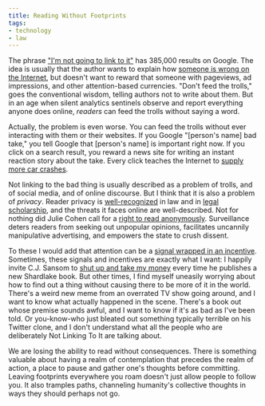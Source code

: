 ```yaml
---
title: Reading Without Footprints
tags:
- technology
- law
---
```

The phrase ["I'm not going to link to it"](https://www.google.com/search?q=%22I%27m+not+going+to+link+to+it%22) has 385,000 results on Google. The idea is usually that the author wants to explain how  [someone is wrong on the Internet](https://xkcd.com/386/), but doesn't want to reward that someone with pageviews, ad impressions, and other attention-based currencies. "Don't feed the trolls," goes the conventional wisdom, telling authors not to write about them. But in an age when silent analytics sentinels observe and report everything anyone does online, _readers_ can feed the trolls without saying a word.

Actually, the problem is even worse. You can feed the trolls without ever interacting with them or their websites. If you Google "[person's name] bad take," you tell Google that [person's name] is important right now. If you click on a search result, you reward a news site for writing an instant reaction story about the take. Every click teaches the Internet to [supply more car crashes](https://www.nytimes.com/2017/05/20/technology/evan-williams-medium-twitter-internet.html).

Not linking to the bad thing is usually described as a problem of trolls, and of social media, and of online discourse. But I think that it is also a problem of _privacy_. Reader privacy is [well-recognized](https://scholar.google.com/scholar_case?case=8628043461770653869) in law and in [legal](https://works.bepress.com/marc_jonathan_blitz/12/download/) [scholarship](https://yjolt.org/sites/default/files/ard_confidentiality_and_the_problem_of_third_parties_0_0_0.pdf), and the threats it faces online are well-described. Not for nothing did Julie Cohen call for a [right to read anonymously](https://scholarship.law.georgetown.edu/facpub/814/). Surveillance deters readers from seeking out unpopular opinions,  facilitates uncannily manipulative advertising, and empowers the state to crush dissent.

To these I would add that attention can be a [signal wrapped in an incentive](https://mru.org/courses/principles-economics-microeconomics/price-system-spontaneous-order). Sometimes, these signals and incentives are exactly what I want: I happily invite C.J. Sansom to [shut up and take my money](https://knowyourmeme.com/memes/shut-up-and-take-my-money) every time he publishes a new Shardlake book. But other times, I find myself uneasily worrying about how to find out a thing without causing there to be more of it in the world. There's a weird new meme from an overrated TV show going around, and I want to know what actually happened in the scene. There's a book out whose premise sounds awful, and I want to know if it's  as bad as I've been told. Or you-know-who just bleated out something typically terrible on his Twitter clone, and I don't understand what all the people who are deliberately Not Linking To It are talking about.

We are losing the ability to read without consequences. There is something valuable about having a realm of contemplation that precedes the realm of action, a place to pause and gather one's thoughts before committing. Leaving footprints everywhere you roam doesn't just allow people to follow you. It also tramples paths, channeling humanity's collective thoughts in ways they should perhaps not go.